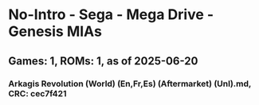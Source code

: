 # No-Intro - Sega - Mega Drive - Genesis MIAs
## Games: 1, ROMs: 1, as of 2025-06-20

### Arkagis Revolution (World) (En,Fr,Es) (Aftermarket) (Unl).md, CRC: cec7f421
